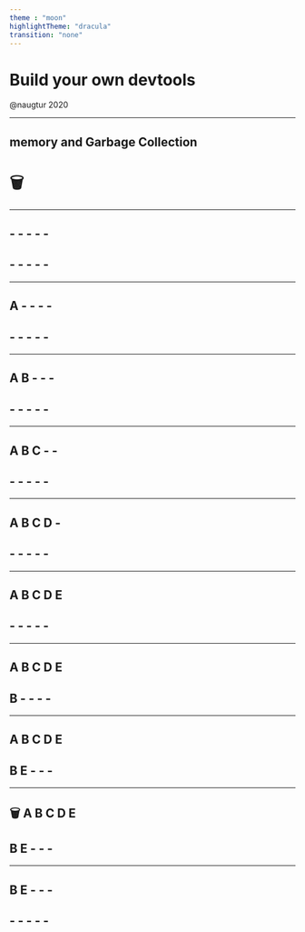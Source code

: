 ```yaml
---
theme : "moon"
highlightTheme: "dracula"
transition: "none"
---
```


# Build your own devtools

@naugtur 2020

---

## memory and Garbage Collection
# 🗑️

---

## - - - - - 
## - - - - - 

---

## A - - - - 
## - - - - - 

---

## A B - - - 
## - - - - - 

---

## A B C - - 
## - - - - - 

---

## A B C D - 
## - - - - - 

---

## A B C D E
## - - - - - 

---

## A B C D E
## B - - - - 

---

## A B C D E
## B E - - - 

---

## 🗑️ A B C D E
## B E - - - 

---

## B E - - - 
## - - - - - 

